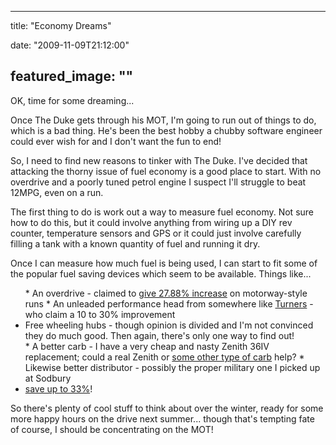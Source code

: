 
---
title: "Economy Dreams"

date: "2009-11-09T21:12:00"

featured_image: ""
---


OK, time for some dreaming...

Once The Duke gets through his MOT, I'm going to run out of things to do, which is a bad thing.  He's been the best hobby a chubby software engineer could ever wish for and I don't want the fun to end!

So, I need to find new reasons to tinker with The Duke.  I've decided that attacking the thorny issue of fuel economy is a good place to start.  With no overdrive and a poorly tuned petrol engine I suspect I'll struggle to beat 12MPG, even on a run.

The first thing to do is work out a way to measure fuel economy.  Not sure how to do this, but it could involve anything from wiring up a <span>DIY</span> rev counter, temperature sensors and GPS or it could just involve carefully filling a tank with a known quantity of fuel and running it dry.

Once I can measure how much fuel is being used, I can start to fit some of the popular fuel saving devices which seem to be available.  Things like...
<ul>* An overdrive - claimed to <a href="http://www.landrover.net/overdrive/">give 27.88% increase</a> on motorway-style runs
* An unleaded performance head from somewhere like <a href="http://turner-engineering.co.uk/html/performanceheads.html">Turners</a> - who claim a 10 to 30% improvement
<li>Free wheeling hubs - though opinion is divided and I'm not convinced they do much good.  Then again, there's only one way to find out!
</li>* A better <span>carb</span> -  I have a very cheap and nasty Zenith 36IV replacement; could a real Zenith or <a href="http://www.glencoyne.co.uk/carbs.htm">some other type of <span>carb</span></a> help?
* Likewise better distributor - possibly the proper military one I picked up at <span>Sodbury</span>
<li><a href="http://www.whatgas.com/petrol-prices/lpg-prices.aspx">save up to 33%</a>!
</li></ul>So there's plenty of cool stuff to think about over the winter, ready for some more happy hours on the drive next summer... though that's tempting fate of course, I should be concentrating on the MOT!